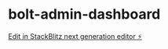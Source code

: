 # bolt-admin-dashboard

[Edit in StackBlitz next generation editor ⚡️](https://stackblitz.com/~/github.com/donvito/bolt-admin-dashboard)